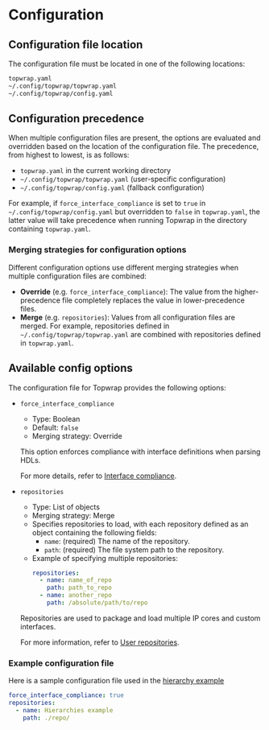 # Configuration

## Configuration file location

The configuration file must be located in one of the following locations:

```bash
topwrap.yaml
~/.config/topwrap/topwrap.yaml
~/.config/topwrap/config.yaml
```

## Configuration precedence

When multiple configuration files are present, the options are evaluated and overridden based on the location of the configuration file.
The precedence, from highest to lowest, is as follows:

- `topwrap.yaml` in the current working directory
- `~/.config/topwrap/topwrap.yaml` (user-specific configuration)
- `~/.config/topwrap/config.yaml` (fallback configuration)

For example, if `force_interface_compliance` is set to `true` in `~/.config/topwrap/config.yaml` but overridden to `false` in `topwrap.yaml`, the latter value will take precedence when running Topwrap in the directory containing `topwrap.yaml`.

### Merging strategies for configuration options

Different configuration options use different merging strategies when multiple configuration files are combined:

- **Override** (e.g. `force_interface_compliance`): The value from the higher-precedence file completely replaces the value in lower-precedence files.
- **Merge** (e.g. `repositories`): Values from all configuration files are merged.
  For example, repositories defined in `~/.config/topwrap/topwrap.yaml` are combined with repositories defined in `topwrap.yaml`.

## Available config options

The configuration file for Topwrap provides the following options:

- `force_interface_compliance`

  - Type: Boolean
  - Default: `false`
  - Merging strategy: Override

  This option enforces compliance with interface definitions when parsing HDLs.

  For more details, refer to [Interface compliance](description_files.md#interface-compliance).

- `repositories`

  - Type: List of objects
  - Merging strategy: Merge
  - Specifies repositories to load, with each repository defined as an object containing the following fields:
    - `name`: (required) The name of the repository.
    - `path`: (required) The file system path to the repository.
  - Example of specifying multiple repositories:
    ```yaml
    repositories:
      - name: name_of_repo
        path: path_to_repo
      - name: another_repo
        path: /absolute/path/to/repo
    ```

  Repositories are used to package and load multiple IP cores and custom interfaces.

  For more information, refer to [User repositories](user_repositories.md).

### Example configuration file

Here is a sample configuration file used in the [hierarchy example](examples.md#hierarchy)

```yaml
force_interface_compliance: true
repositories:
  - name: Hierarchies example
    path: ./repo/
```
